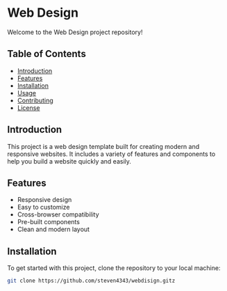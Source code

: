 # Web Design

Welcome to the Web Design project repository!

## Table of Contents
- [Introduction](#introduction)
- [Features](#features)
- [Installation](#installation)
- [Usage](#usage)
- [Contributing](#contributing)
- [License](#license)

## Introduction
This project is a web design template built for creating modern and responsive websites. It includes a variety of features and components to help you build a website quickly and easily.

## Features
- Responsive design
- Easy to customize
- Cross-browser compatibility
- Pre-built components
- Clean and modern layout

## Installation
To get started with this project, clone the repository to your local machine:

```bash
git clone https://github.com/steven4343/webdisign.gitz
